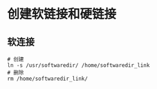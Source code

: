 # 创建软链接和硬链接

## 软连接
```shell
# 创建
ln -s /usr/softwaredir/ /home/softwaredir_link
# 删除
rm /home/softwaredir_link/
```